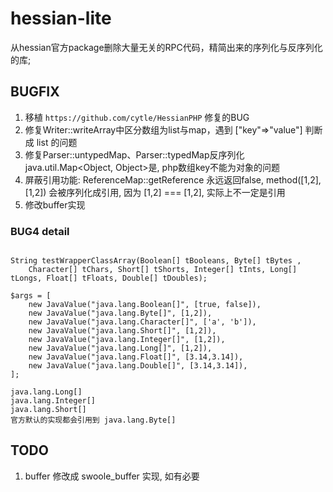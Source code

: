 # hessian-lite

从hessian官方package删除大量无关的RPC代码，精简出来的序列化与反序列化的库;

## BUGFIX

1. 移植 `https://github.com/cytle/HessianPHP` 修复的BUG
2. 修复Writer::writeArray中区分数组为list与map，遇到 ["key"=>"value"] 判断成 list 的问题
3. 修复Parser::untypedMap、Parser::typedMap反序列化java.util.Map<Object, Object>是, php数组key不能为对象的问题
4. 屏蔽引用功能: ReferenceMap::getReference 永远返回false, method([1,2], [1,2]) 会被序列化成引用, 因为 [1,2] === [1,2], 实际上不一定是引用
5. 修改buffer实现


### BUG4 detail

```text

String testWrapperClassArray(Boolean[] tBooleans, Byte[] tBytes , 
    Character[] tChars, Short[] tShorts, Integer[] tInts, Long[] tLongs, Float[] tFloats, Double[] tDoubles);

$args = [
    new JavaValue("java.lang.Boolean[]", [true, false]),
    new JavaValue("java.lang.Byte[]", [1,2]),
    new JavaValue("java.lang.Character[]", ['a', 'b']),
    new JavaValue("java.lang.Short[]", [1,2]),
    new JavaValue("java.lang.Integer[]", [1,2]),
    new JavaValue("java.lang.Long[]", [1,2]),
    new JavaValue("java.lang.Float[]", [3.14,3.14]),
    new JavaValue("java.lang.Double[]", [3.14,3.14]),
];

java.lang.Long[]
java.lang.Integer[]
java.lang.Short[]
官方默认的实现都会引用到 java.lang.Byte[]

```


## TODO

1. buffer 修改成 swoole_buffer 实现, 如有必要